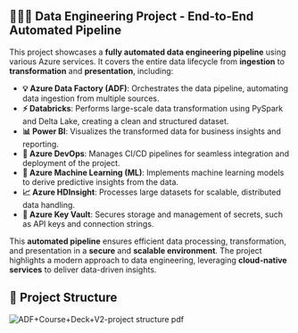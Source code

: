 ## 👷🏻‍♂️ Data Engineering Project - End-to-End Automated Pipeline

This project showcases a **fully automated data engineering pipeline** using various Azure services. It covers the entire data lifecycle from **ingestion** to **transformation** and **presentation**, including:

- **💡 Azure Data Factory (ADF)**: Orchestrates the data pipeline, automating data ingestion from multiple sources.
- **⚡ Databricks**: Performs large-scale data transformation using PySpark and Delta Lake, creating a clean and structured dataset.
- **📊 Power BI**: Visualizes the transformed data for business insights and reporting.
- **🔧 Azure DevOps**: Manages CI/CD pipelines for seamless integration and deployment of the project.
- **🤖 Azure Machine Learning (ML)**: Implements machine learning models to derive predictive insights from the data.
- **📈 Azure HDInsight**: Processes large datasets for scalable, distributed data handling.
- **🔐 Azure Key Vault**: Secures storage and management of secrets, such as API keys and connection strings.

This **automated pipeline** ensures efficient data processing, transformation, and presentation in a **secure** and **scalable environment**. The project highlights a modern approach to data engineering, leveraging **cloud-native services** to deliver data-driven insights.

## 📐 Project Structure
![ADF+Course+Deck+V2-project structure pdf](https://github.com/user-attachments/assets/ea11f11b-8eab-4b9b-abfe-2f49a329fe5b)
